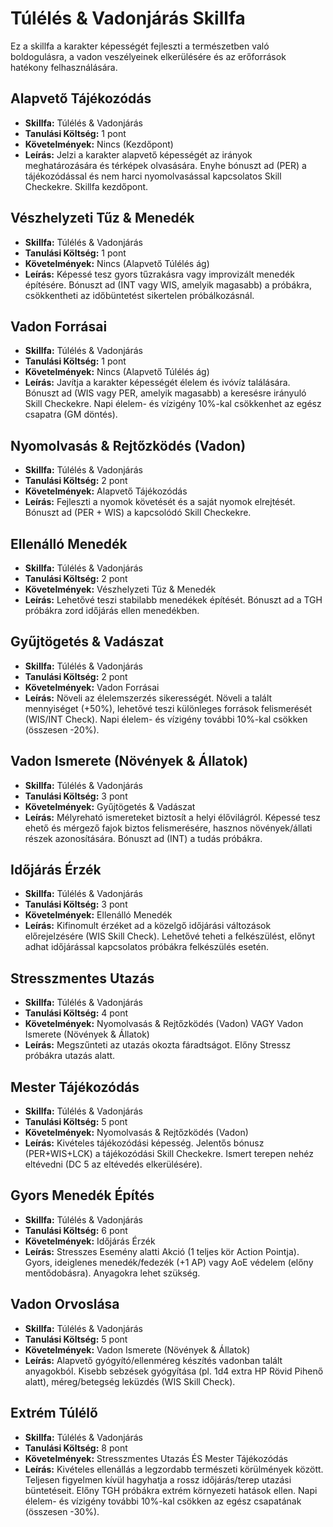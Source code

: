# Túlélés & Vadonjárás Skillfa

Ez a skillfa a karakter képességét fejleszti a természetben való boldogulásra, a vadon veszélyeinek elkerülésére és az erőforrások hatékony felhasználására.

## Alapvető Tájékozódás
* **Skillfa:** Túlélés & Vadonjárás
* **Tanulási Költség:** 1 pont
* **Követelmények:** Nincs (Kezdőpont)
* **Leírás:** Jelzi a karakter alapvető képességét az irányok meghatározására és térképek olvasására. Enyhe bónuszt ad (PER) a tájékozódással és nem harci nyomolvasással kapcsolatos Skill Checkekre. Skillfa kezdőpont.

## Vészhelyzeti Tűz & Menedék
* **Skillfa:** Túlélés & Vadonjárás
* **Tanulási Költség:** 1 pont
* **Követelmények:** Nincs (Alapvető Túlélés ág)
* **Leírás:** Képessé tesz gyors tűzrakásra vagy improvizált menedék építésére. Bónuszt ad (INT vagy WIS, amelyik magasabb) a próbákra, csökkentheti az időbüntetést sikertelen próbálkozásnál.

## Vadon Forrásai
* **Skillfa:** Túlélés & Vadonjárás
* **Tanulási Költség:** 1 pont
* **Követelmények:** Nincs (Alapvető Túlélés ág)
* **Leírás:** Javítja a karakter képességét élelem és ivóvíz találására. Bónuszt ad (WIS vagy PER, amelyik magasabb) a keresésre irányuló Skill Checkekre. Napi élelem- és vízigény 10%-kal csökkenhet az egész csapatra (GM döntés).

## Nyomolvasás & Rejtőzködés (Vadon)
* **Skillfa:** Túlélés & Vadonjárás
* **Tanulási Költség:** 2 pont
* **Követelmények:** Alapvető Tájékozódás
* **Leírás:** Fejleszti a nyomok követését és a saját nyomok elrejtését. Bónuszt ad (PER + WIS) a kapcsolódó Skill Checkekre.

## Ellenálló Menedék
* **Skillfa:** Túlélés & Vadonjárás
* **Tanulási Költség:** 2 pont
* **Követelmények:** Vészhelyzeti Tűz & Menedék
* **Leírás:** Lehetővé teszi stabilabb menedékek építését. Bónuszt ad a TGH próbákra zord időjárás ellen menedékben.

## Gyűjtögetés & Vadászat
* **Skillfa:** Túlélés & Vadonjárás
* **Tanulási Költség:** 2 pont
* **Követelmények:** Vadon Forrásai
* **Leírás:** Növeli az élelemszerzés sikerességét. Növeli a talált mennyiséget (+50%), lehetővé teszi különleges források felismerését (WIS/INT Check). Napi élelem- és vízigény további 10%-kal csökken (összesen -20%).

## Vadon Ismerete (Növények & Állatok)
* **Skillfa:** Túlélés & Vadonjárás
* **Tanulási Költség:** 3 pont
* **Követelmények:** Gyűjtögetés & Vadászat
* **Leírás:** Mélyreható ismereteket biztosít a helyi élővilágról. Képessé tesz ehető és mérgező fajok biztos felismerésére, hasznos növények/állati részek azonosítására. Bónuszt ad (INT) a tudás próbákra.

## Időjárás Érzék
* **Skillfa:** Túlélés & Vadonjárás
* **Tanulási Költség:** 3 pont
* **Követelmények:** Ellenálló Menedék
* **Leírás:** Kifinomult érzéket ad a közelgő időjárási változások előrejelzésére (WIS Skill Check). Lehetővé teheti a felkészülést, előnyt adhat időjárással kapcsolatos próbákra felkészülés esetén.

## Stresszmentes Utazás
* **Skillfa:** Túlélés & Vadonjárás
* **Tanulási Költség:** 4 pont
* **Követelmények:** Nyomolvasás & Rejtőzködés (Vadon) VAGY Vadon Ismerete (Növények & Állatok)
* **Leírás:** Megszűnteti az utazás okozta fáradtságot. Előny Stressz próbákra utazás alatt.

## Mester Tájékozódás
* **Skillfa:** Túlélés & Vadonjárás
* **Tanulási Költség:** 5 pont
* **Követelmények:** Nyomolvasás & Rejtőzködés (Vadon)
* **Leírás:** Kivételes tájékozódási képesség. Jelentős bónusz (PER+WIS+LCK) a tájékozódási Skill Checkekre. Ismert terepen nehéz eltévedni (DC 5 az eltévedés elkerülésére).

## Gyors Menedék Építés
* **Skillfa:** Túlélés & Vadonjárás
* **Tanulási Költség:** 6 pont
* **Követelmények:** Időjárás Érzék
* **Leírás:** Stresszes Esemény alatti Akció (1 teljes kör Action Pointja). Gyors, ideiglenes menedék/fedezék (+1 AP) vagy AoE védelem (előny mentődobásra). Anyagokra lehet szükség.

## Vadon Orvoslása
* **Skillfa:** Túlélés & Vadonjárás
* **Tanulási Költség:** 5 pont
* **Követelmények:** Vadon Ismerete (Növények & Állatok)
* **Leírás:** Alapvető gyógyító/ellenméreg készítés vadonban talált anyagokból. Kisebb sebzések gyógyítása (pl. 1d4 extra HP Rövid Pihenő alatt), méreg/betegség leküzdés (WIS Skill Check).

## Extrém Túlélő
* **Skillfa:** Túlélés & Vadonjárás
* **Tanulási Költség:** 8 pont
* **Követelmények:** Stresszmentes Utazás ÉS Mester Tájékozódás
* **Leírás:** Kivételes ellenállás a legzordabb természeti körülmények között. Teljesen figyelmen kívül hagyhatja a rossz időjárás/terep utazási büntetéseit. Előny TGH próbákra extrém környezeti hatások ellen. Napi élelem- és vízigény további 10%-kal csökken az egész csapatának (összesen -30%).